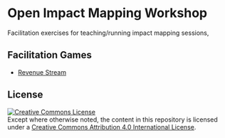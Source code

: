 # Open Impact Mapping Workshop
Facilitation exercises for teaching/running impact mapping sessions, 

## Facilitation Games

* [Revenue Stream](facilitation-games/revenue-stream)

## License

<a rel="license" href="http://creativecommons.org/licenses/by/4.0/"><img alt="Creative Commons License" style="border-width:0" src="https://i.creativecommons.org/l/by/4.0/88x31.png" /></a><br />
Except where otherwise noted, the content in this repository is licensed under a <a rel="license" href="http://creativecommons.org/licenses/by/4.0/">Creative Commons Attribution 4.0 International License</a>.

